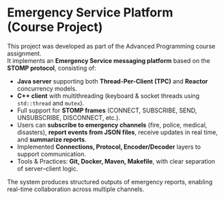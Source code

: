 # Emergency Service Platform (Course Project)

This project was developed as part of the Advanced Programming course assignment.  
It implements an **Emergency Service messaging platform** based on the **STOMP protocol**, consisting of:

- **Java server** supporting both **Thread-Per-Client (TPC)** and **Reactor** concurrency models.  
- **C++ client** with multithreading (keyboard & socket threads using `std::thread` and `mutex`).  
- Full support for **STOMP frames** (CONNECT, SUBSCRIBE, SEND, UNSUBSCRIBE, DISCONNECT, etc.).  
- Users can **subscribe to emergency channels** (fire, police, medical, disasters), **report events from JSON files**, receive updates in real time, and **summarize reports**.  
- Implemented **Connections, Protocol, Encoder/Decoder** layers to support communication.  
- Tools & Practices: **Git, Docker, Maven, Makefile**, with clear separation of server–client logic.  

The system produces structured outputs of emergency reports, enabling real-time collaboration across multiple channels.

